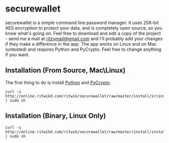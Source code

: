 securewallet
============

securewallet is a simple command line password manager. It uses 256-bit AES encryption to protect your data, and is completely open source, so you know what's going on. Feel free to download and edit a copy of the project - send me a mail at ritzymail@gmail.com and I'll probably add your changes if they make a difference in the app. The app works on Linux and on Mac (untested) and requires Python and PyCrypto. Feel free to change anything if you want. 

Installation (From Source, Mac\Linux)
--------------------------
The first thing to do is install [Python](http://www.python.org/) and [PyCrypto](https://pypi.python.org/pypi/pycrypto/). 

 	curl -s http://online.ritwikd.com/ritwik/securewallet/raw/master/install/srcinstall.sh | sudo sh


Installation (Binary, Linux Only)
---------------------------------

 	curl -s http://online.ritwikd.com/ritwik/securewallet/raw/master/install/install.sh | sudo sh

